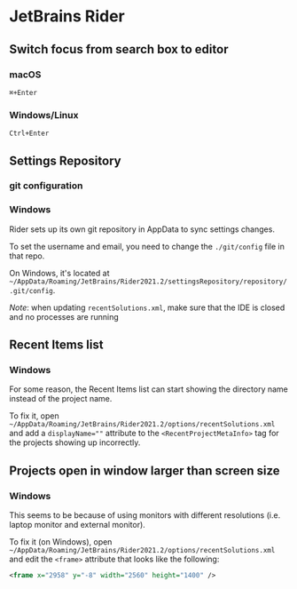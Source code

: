 # JetBrains Rider

## Switch focus from search box to editor

### macOS

```console
⌘+Enter
```

### Windows/Linux

```console
Ctrl+Enter
```

## Settings Repository

### git configuration

### Windows

Rider sets up its own git repository in AppData to sync settings changes.

To set the username and email, you need to change the `./git/config` file in that repo.

On Windows, it's located at `~/AppData/Roaming/JetBrains/Rider2021.2/settingsRepository/repository/.git/config`.

_Note_: when updating `recentSolutions.xml`, make sure that the IDE is closed and no processes are running

## Recent Items list

### Windows

For some reason, the Recent Items list can start showing the directory name instead of the project name.

To fix it, open `~/AppData/Roaming/JetBrains/Rider2021.2/options/recentSolutions.xml` and add a `displayName=""`
attribute to the `<RecentProjectMetaInfo>` tag for the projects showing up incorrectly.

## Projects open in window larger than screen size

### Windows

This seems to be because of using monitors with different resolutions (i.e. laptop monitor and external monitor).

To fix it (on Windows), open `~/AppData/Roaming/JetBrains/Rider2021.2/options/recentSolutions.xml` and edit the `<frame>` attribute
that looks like the following:

```xml
<frame x="2958" y="-8" width="2560" height="1400" />
```

